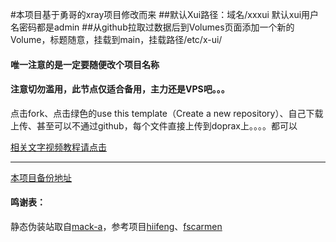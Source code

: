 #本项目基于勇哥的xray项目修改而来
##默认Xui路径：域名/xxxui  默认xui用户名密码都是admin
##从github拉取过数据后到Volumes页面添加一个新的Volume，标题随意，挂载到main，挂载路径/etc/x-ui/


#### 唯一注意的是一定要随便改个项目名称

#### 注意切勿滥用，此节点仅适合备用，主力还是VPS吧。。。

点击fork、点击绿色的use this template（Create a new repository）、自己下载上传、甚至可以不通过github，每个文件直接上传到doprax上。。。。都可以

[相关文字视频教程请点击](https://ygkkk.blogspot.com/2023/01/doprax-xray-v2ray-cdn.html)

---------------------------------------------------------------------------------------

[本项目备份地址](https://gitlab.com/zyzh666/doprax-xui)
#### 鸣谢表：
静态伪装站取自[mack-a](https://github.com/mack-a/v2ray-agent)，参考项目[hiifeng](https://github.com/hiifeng/V2ray-for-Doprax)、[fscarmen](https://github.com/fscarmen2/V2-for-Doprax)


